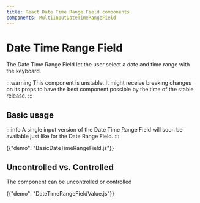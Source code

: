 ```yaml
---
title: React Date Time Range Field components
components: MultiInputDateTimeRangeField
---
```


# Date Time Range Field [<span class="plan-pro"></span>](https://mui.com/store/items/mui-x-pro/)

<p class="description">The Date Time Range Field let the user select a date and time range with the keyboard.</p>

:::warning
This component is unstable.
It might receive breaking changes on its props to have the best component possible by the time of the stable release.
:::

## Basic usage

:::info
A single input version of the Date Time Range Field will soon be available just like for the Date Range Field.
:::

{{"demo": "BasicDateTimeRangeField.js"}}

## Uncontrolled vs. Controlled

The component can be uncontrolled or controlled

{{"demo": "DateTimeRangeFieldValue.js"}}
